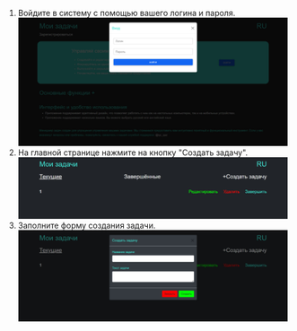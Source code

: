 1. Войдите в систему с помощью вашего логина и пароля.
![Login Screen](pic\photo_2024-07-24_06-50-03.jpg)
2. На главной странице нажмите на кнопку "Создать задачу".
 ![Create Task Button](pic\photo_2024-07-24_06-53-22.jpg)
3. Заполните форму создания задачи.
 ![Task Creation Form](pic\photo_2024-07-24_06-53-26.jpg)